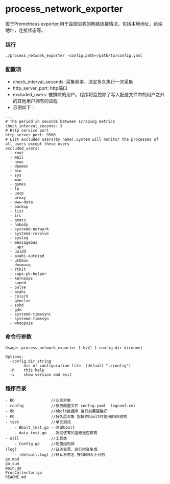 # process_network_exporter

属于Prometheus exporter,用于监控进程的网络连接情况，包括本地地址，远端地址，连接状态等。

### 运行

```
./process_network_exporter -config.path=/path/to/config.yaml
```

### 配置项

+ check_interval_seconds: 采集频率，决定多久执行一次采集
+ http_server_port: http端口
+ excluded_users: 被排除的用户。程序将监控除了写入配置文件中的用户之外的其他用户拥有的进程
+ 示例如下：

```
---
# The period in seconds between scraping metrics
check_interval_seconds: 3
# Http service port
http_server_port: 9500
# List excluded users(by name).System will monitor the processes of all users except these users
excluded_users:
  - root
  - mail
  - news
  - daemon
  - bin
  - sys
  - man
  - games
  - lp
  - uucp
  - proxy
  - www-data
  - backup
  - list
  - irc
  - gnats
  - nobody
  - systemd-network
  - systemd-resolve
  - syslog
  - messagebus
  - _apt
  - uuidd
  - avahi-autoipd
  - usbmux
  - dnsmasq
  - rtkit
  - cups-pk-helper
  - kernoops
  - saned
  - pulse
  - avahi
  - colord
  - geoclue
  - sshd
  - gdm
  - systemd-timesync
  - systemd-timesyn
  - whoopsie
```

### 命令行参数

```
Usage: process_network_exporter [-hvV] [-config.dir dirname]

Options:
  -config.dir string
    	dir of configuration file. (default "./config")
  -h	this help
  -v	show version and exit
```

### 程序目录

```
- BO				//业务对象
- config			//存放配置文件 config.yaml  logconf.xml
- db				//bbolt数据库 运行前需要建好
- PO				//持久层对象 指操作bbolt时使用的KV结构
- test				//单元测试
	- Bbolt_test.go	--测试bbolt
	- data_test.go  --测试该有的指标是否都有
- util				//工具类
	- Config.go		//配置结构体
(log)				//日志目录，运行时会生成 
	- (default.log) //默认日志名 按100M大小分割 
go.mod
go.sum
main.go				
ProcCollector.go	
README.md
```

